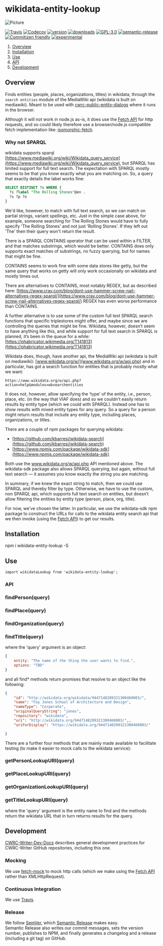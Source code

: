 # wikidata-entity-lookup

![Picture](http://cwrc.ca/logos/CWRC_logos_2016_versions/CWRCLogo-Horz-FullColour.png)

[![Travis](https://img.shields.io/travis/cwrc/wikidata-entity-lookup.svg)](https://travis-ci.org/cwrc/wikidata-entity-lookup)
[![Codecov](https://img.shields.io/codecov/c/github/cwrc/wikidata-entity-lookup.svg)](https://codecov.io/gh/cwrc/wikidata-entity-lookup)
[![version](https://img.shields.io/npm/v/wikidata-entity-lookup.svg)](http://npm.im/wikidata-entity-lookup)
[![downloads](https://img.shields.io/npm/dm/wikidata-entity-lookup.svg)](http://npm-stat.com/charts.html?package=wikidata-entity-lookup&from=2015-08-01)
[![GPL-3.0](https://img.shields.io/npm/l/wikidata-entity-lookup.svg)](http://opensource.org/licenses/GPL-3.0)
[![semantic-release](https://img.shields.io/badge/%20%20%F0%9F%93%A6%F0%9F%9A%80-semantic--release-e10079.svg)](https://github.com/semantic-release/semantic-release)
[![Commitizen friendly](https://img.shields.io/badge/commitizen-friendly-brightgreen.svg)](http://commitizen.github.io/cz-cli/)
[![experimental](http://badges.github.io/stability-badges/dist/experimental.svg)](http://github.com/badges/stability-badges)

1. [Overview](#overview)
1. [Installation](#installation)
1. [Use](#use)
1. [API](#api)
1. [Development](#development)

## Overview

Finds entities (people, places, organizations, titles) in wikidata, through the `search entities` module of the MediaWiki api (wikidata is built on mediawiki). Meant to be used with [cwrc-public-entity-dialogs](https://github.com/cwrc-public-entity-dialogs) where it runs in the browser.

Although it will not work in node.js as-is, it does use the [Fetch API](https://developer.mozilla.org/en-US/docs/Web/API/Fetch_API) for http requests, and so could likely therefore use a browser/node.js compatible fetch implementation like: [isomorphic-fetch](https://www.npmjs.com/package/isomorphic-fetch).

### Why not SPARQL

wikidata supports sparql [https://www.mediawiki.org/wiki/Wikidata_query_service](https://www.mediawiki.org/wiki/Wikidata_query_service), but SPARQL has limited support for full text search. The expectation with SPARQL mostly seems to be that you know exactly what you are matching on. So, a query that exactly details the label works fine:

```sql
SELECT DISTINCT ?s WHERE {
  ?s ?label "The Rolling Stones"@en .
  ?s ?p ?o
}
```

We'd like, however, to match with full text search, so we can match on partial strings, variant spellings, etc.  Just in the simple case above, for example, someone searching for The Rolling Stones would have to fully specify 'The Rolling Stones' and not just 'Rolling Stones'. If they left out 'The' then their query won't return the result.

There is a SPARQL CONTAINS operator that can be used within a FILTER, and that matches substrings, which would be better. CONTAINS does only supports exact matches of substrings, no fuzzy querying, but for names that might be fine.

CONTAINS seems to work fine with some data stores like getty, but the same query that works on getty will only work occasionally on wikidata and mostly times out.

There are alternatives to CONTAINS, most notably REGEX, but as described here: [https://www.cray.com/blog/dont-use-hammer-screw-nail-alternatives-regex-sparql/](https://www.cray.com/blog/dont-use-hammer-screw-nail-alternatives-regex-sparql/) REGEX has even worse performance than CONTAINS.

A further alternative is to use some of the custom full text SPARQL search functions that specific triplestores might offer, and maybe since we are controlling the queries that might be fine. Wikidata, however, doesn’t seem to have anything like this, and while support for full text search in SPARQL is planned, it’s been in the queue for a while: [https://phabricator.wikimedia.org/T141813](https://phabricator.wikimedia.org/T141813)

Wikidata does, though, have another api, the MediaWiki api (wikidata is built on mediawiki): [www.wikidata.org/w/](www.wikidata.org/w/api.php) and in particular, has got a search function for entities that is probably mostly what we want:

`https://www.wikidata.org/w/api.php?action=help&modules=wbsearchentities`

It does not, however, allow specifying the ‘type’ of the entity, i.e., person, place, etc. (in the way that VIAF does) and so we couldn't easily return results by entity type (which we could with SPARQL). Instead one has to show results with mixed entity types for any query. So a query for a person might return results that include any entity type, including places, organizations, or titles.

There are a couple of npm packages for querying wikidata:

- [https://github.com/kbarresi/wikidata-search](https://github.com/kbarresi/wikidata-search)
- [https://www.npmjs.com/package/wikidata-sdk](https://www.npmjs.com/package/wikidata-sdk)

Both use the www.wikidata.org/w/api.php API mentioned above. The wikidata-sdk package also allows SPARQL querying, but again, without full text search — it assumes you know exactly the string you are matching.

In summary, if we knew the exact string to match, then we could use SPARQL and thereby filter by type. Otherwise, we have to use the custom, non SPARQL api, which supports full text search on entities, but doesn’t allow filtering the entities by entity type (person, place, org, title).

For now, we've chosen the latter. In particular, we use the wikidata-sdk npm package to construct the URLs for calls to the wikidata entity search api that we then invoke (using the [Fetch API](https://developer.mozilla.org/en-US/docs/Web/API/Fetch_API)) to get our results.

## Installation

npm i wikidata-entity-lookup -S

## Use

`import wikidataLookup from 'wikidata-entity-lookup';`

### API

### findPerson(query)

### findPlace(query)

### findOrganization(query)

### findTitle(query)

where the 'query' argument is an object:

```js
{
    entity: "The name of the thing the user wants to find.",
    options: "TBD"
}
```

and all find* methods return promises that resolve to an object like the following:

```json
{
    "id": "http://wikidata.org/wikidata/9447148209321300460003/",
    "name": "Fay Jones School of Architecture and Design",
    "nameType": "Corporate",
    "originalQueryString": "jones",
    "repository": "wikidata",
    "uri": "http://wikidata.org/9447148209321300460003/",,
    "uriForDisplay": "https://wikidata.org/9447148209321300460003/"

}
```

There are a further four methods that are mainly made available to facilitate testing (to make it easier to mock calls to the wikidata service):

### getPersonLookupURI(query)

### getPlaceLookupURI(query)

### getOrganizationLookupURI(query)

### getTitleLookupURI(query)

where the 'query' argument is the entity name to find and the methods return the wikidata URL that in turn returns results for the query.

## Development

[CWRC-Writer-Dev-Docs](https://github.com/cwrc/CWRC-Writer-Dev-Docs) describes general development practices for CWRC-Writer GitHub repositories, including this one.

<!-- ### Testing

The code in this repository is intended to run in the browser, and so we use [browser-run](https://github.com/juliangruber/browser-run) to run [browserified](http://browserify.org) [tape](https://github.com/substack/tape) tests directly in the browser.

We [decorate](https://en.wikipedia.org/wiki/Decorator_pattern) [tape](https://github.com/substack/tape) with [tape-promise](https://github.com/jprichardson/tape-promise) to allow testing with promises and async methods. -->

### Mocking

We use [fetch-mock](https://github.com/wheresrhys/fetch-mock) to mock http calls (which we make using the [Fetch API](https://developer.mozilla.org/en-US/docs/Web/API/Fetch_API) rather than XMLHttpRequest).

<!-- We use [sinon](http://sinonjs.org) [fake timers](http://sinonjs.org/releases/v4.0.1/fake-timers/) to test our timeouts, without having to wait for the timeouts. -->

<!-- ### Code Coverage

We generate code coverage by instrumenting our code with [istanbul](https://github.com/gotwarlost/istanbul) before [browser-run](https://github.com/juliangruber/browser-run) runs the tests,
then extract the coverage (which [istanbul](https://github.com/gotwarlost/istanbul) writes to the global object, i.e., the window in the browser), format it with [istanbul](https://github.com/gotwarlost/istanbul), and finally report (Travis actually does this for us) to [codecov.io](codecov.io) -->

<!-- ### Transpilation

We use [babelify](https://github.com/babel/babelify) and [babel-plugin-istanbul](https://github.com/istanbuljs/babel-plugin-istanbul) to compile our code, tests, and code coverage with [babel](https://github.com/babel/babel) -->

### Continuous Integration

We use [Travis](https://travis-ci.org).

### Release

We follow [SemVer](http://semver.org), which [Semantic Release](https://github.com/semantic-release/semantic-release) makes easy.  
Semantic Release also writes our commit messages, sets the version number, publishes to NPM, and finally generates a changelog and a release (including a git tag) on GitHub.
